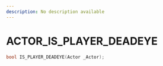 ```yaml
---
description: No description available 
---
```


# ACTOR\_IS_PLAYER_DEADEYE

```cpp
bool IS_PLAYER_DEADEYE(Actor _Actor);
```